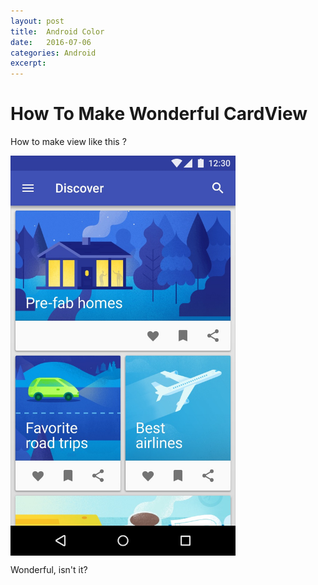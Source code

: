 ```yaml
---
layout: post
title:  Android Color 
date:   2016-07-06 
categories: Android
excerpt: 
---
```


# How To Make Wonderful CardView


How to make view like this ?

<img src="../img/blog_16_6_17_1.jpg" width = "360" height = "640" alt="blog_16_6_17_1" align=center />

Wonderful, isn't it?










